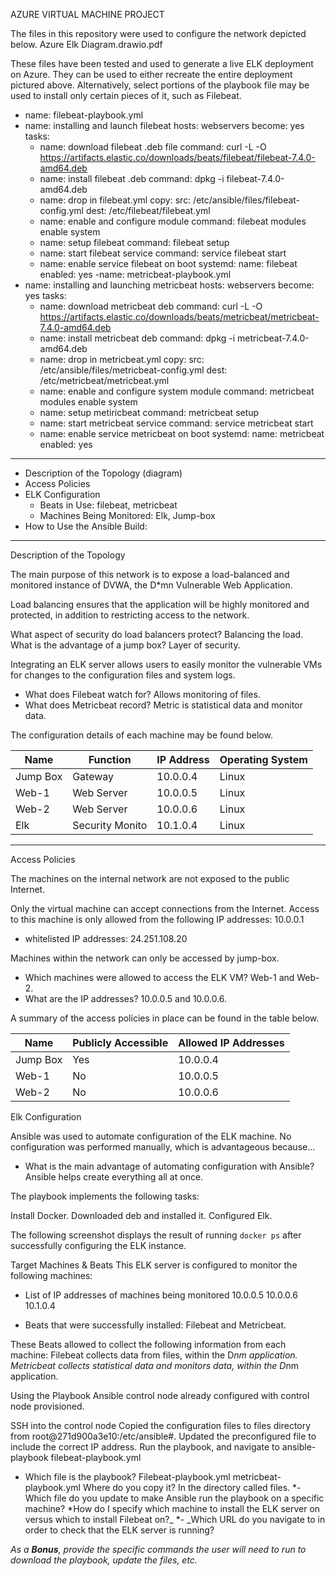 AZURE VIRTUAL MACHINE PROJECT

The files in this repository were used to configure the network depicted below.
Azure Elk Diagram.drawio.pdf

These files have been tested and used to generate a live ELK deployment on Azure. They can be used to either recreate the entire deployment pictured above. Alternatively, select portions of the playbook file may be used to install only certain pieces of it, such as Filebeat.

 - name: filebeat-playbook.yml 
- name: installing and launch filebeat
  hosts: webservers
  become: yes
  tasks:
  - name: download filebeat .deb file
    command: curl -L -O https://artifacts.elastic.co/downloads/beats/filebeat/filebeat-7.4.0-amd64.deb
  - name: install filebeat .deb
    command: dpkg -i filebeat-7.4.0-amd64.deb
  - name: drop in filebeat.yml
    copy:
      src: /etc/ansible/files/filebeat-config.yml
      dest: /etc/filebeat/filebeat.yml
  - name: enable and configure module
    command: filebeat modules enable system
  - name: setup filebeat
    command: filebeat setup
  - name: start filebeat service
    command: service filebeat start
  - name: enable service filebeat on boot
    systemd:
      name: filebeat
      enabled: yes
-name: metricbeat-playbook.yml
- name: installing and launching metricbeat
  hosts: webservers
  become: yes
  tasks:
  - name: download metricbeat deb
    command: curl -L -O https://artifacts.elastic.co/downloads/beats/metricbeat/metricbeat-7.4.0-amd64.deb
  - name: install metricbeat deb
    command: dpkg -i metricbeat-7.4.0-amd64.deb
  - name: drop in metricbeat.yml
    copy:
      src: /etc/ansible/files/metricbeat-config.yml
      dest: /etc/metricbeat/metricbeat.yml
  - name: enable and configure system module
    command: metricbeat modules enable system
  - name: setup metiricbeat
    command: metricbeat setup
  - name: start metricbeat service
    command: service metricbeat start
  - name: enable service metricbeat on boot
    systemd:
      name: metricbeat
      enabled: yes
---

- Description of the Topology  (diagram)
- Access Policies
- ELK Configuration
  - Beats in Use: filebeat, metricbeat
  - Machines Being Monitored: Elk, Jump-box
- How to Use the Ansible Build:
---

Description of the Topology

The main purpose of this network is to expose a load-balanced and monitored instance of DVWA, the D*mn Vulnerable Web Application.

Load balancing ensures that the application will be highly monitored and protected, in addition to restricting access to the network.

What aspect of security do load balancers protect? Balancing the load.
 What is the advantage of a jump box? Layer of security.

Integrating an ELK server allows users to easily monitor the vulnerable VMs for changes to the configuration files and system logs.
- What does Filebeat watch for? Allows monitoring of files.
- What does Metricbeat record? Metric is statistical data and monitor data.

The configuration details of each machine may be found below.


| Name       | Function             | IP Address | Operating System |
|---------------|-----------------------|----------------|--------------------------|
| Jump Box | Gateway            | 10.0.0.4      |  Linux  |
| Web-1      | Web Server        | 10.0.0.5      |  Linux  |
| Web-2      | Web Server        | 10.0.0.6      |  Linux  |
| Elk            |Security Monito   | 10.1.0.4      |  Linux  |
---

Access Policies

The machines on the internal network are not exposed to the public Internet.

Only the virtual machine can accept connections from the Internet. Access to this machine is only allowed from the following IP addresses: 10.0.0.1
- whitelisted IP addresses: 24.251.108.20

Machines within the network can only be accessed by jump-box.
- Which machines were allowed to access the ELK VM? Web-1 and Web-2.
- What are the IP addresses? 10.0.0.5 and 10.0.0.6.

A summary of the access policies in place can be found in the table below.

| Name         | Publicly Accessible   | Allowed IP Addresses |
|----------------|-----------------------------|-------------------------------|
| Jump Box  |                 Yes            |   10.0.0.4      |
| Web-1        |                No              |   10.0.0.5      |
| Web-2        |                No              |   10.0.0.6      |

Elk Configuration

Ansible was used to automate configuration of the ELK machine. No configuration was performed manually, which is advantageous because...
- What is the main advantage of automating configuration with Ansible? Ansible helps create everything all at once. 

The playbook implements the following tasks:

Install Docker.
Downloaded deb and installed it.
Configured Elk.

The following screenshot displays the result of running `docker ps` after successfully configuring the ELK instance.




Target Machines & Beats
This ELK server is configured to monitor the following machines:
- List of IP addresses of machines being monitored
10.0.0.5
10.0.0.6
10.1.0.4

- Beats that were successfully installed: Filebeat and Metricbeat.

These Beats allowed to collect the following information from each machine:
Filebeat collects data from files, within the D*nm application.
Metricbeat collects statistical data and monitors data, within the D*nm application.

Using the Playbook
Ansible control node already configured with control node provisioned.

SSH into the control node
Copied the configuration files to files directory from root@271d900a3e10:/etc/ansible#.
Updated the preconfigured file to include the correct IP address.
Run the playbook, and navigate to ansible-playbook filebeat-playbook.yml 


- Which file is the playbook? Filebeat-playbook.yml metricbeat-playbook.yml
Where do you copy it? In the directory called files.
*- Which file do you update to make Ansible run the playbook on a specific machine? 
*How do I specify which machine to install the ELK server on versus which to install Filebeat on?_
*- _Which URL do you navigate to in order to check that the ELK server is running?

_As a **Bonus**, provide the specific commands the user will need to run to download the playbook, update the files, etc._
